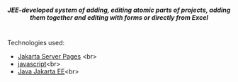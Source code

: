 
*<h5 align="center">JEE-developed system of adding, editing atomic parts of projects, adding them together and editing with forms or directly from Excel </h5>* 
<br>
Technologies used:

 * [Jakarta Server Pages]([https://junit.org/junit5/](https://docs.oracle.com/javaee/5/tutorial/doc/bnajo.html)) <br>
 * [javascript]([https://site.mockito.org/](https://devdocs.io/javascript/))<br>
 * [Java Jakarta EE]([http://hamcrest.org/](https://jakarta.ee/resources/))<br>
